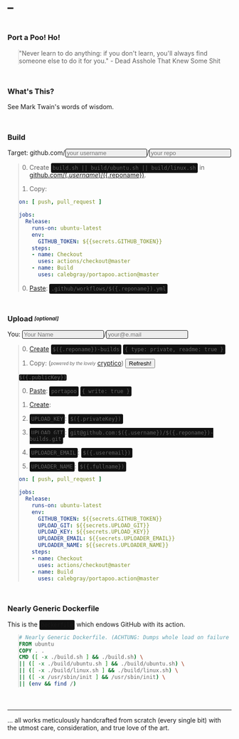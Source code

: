 <style>
.shell { zoom:125% }
.header-level-1 { display:none }
img._ { display:none }
blockquote { background-image:none;padding:0 }
pre,.header-level-2,.highlight { border:0 }
.highlighter-rouge,pre.highlight,code { background:#111;padding:4px;border-radius:3px }
input { background:#eee;border:1px solid #111;border-radius:3px;color:#111;padding-left:3px }
h3 { margin-top:50px !important }
hr { margin:50px 0 0 }
div.highlighter-rouge { padding: 0 }
</style>
# _
<script src="https://cdnjs.cloudflare.com/ajax/libs/cryptico/0.0.1343522940/cryptico.min.js"></script>
<script>
'use strict';

const $hook_prefix = '_';
const $hook_key = $hook_prefix+'id';

let $hook_id = 0;
Object.defineProperty(Object.prototype, $hook_key, {
  get: function() {
    Object.defineProperty(this, $hook_key, { value: $hook_id++, writable: false });
    return this[$hook_key];
  }
});

const $hook_ = {};
function $hook(context, id, hook) {
  switch (arguments.length) {
  case 1:
    id = context.id;
  case 2:
    if (!$hook_[id]) return;
    for (const hook of Object.values($hook_[id].hooks)) {
      for (const trigger of Object.values($hook_[id].triggers)) {
        hook.call(trigger, context);
      }
    }
    return;
  default:
    if (!$hook_[id]) {
      $hook_[id] = {
        triggers: { [context[$hook_key]]: context },
        hooks: { [hook[$hook_key]]: hook },
      };
    } else {
      $hook_[id].triggers[context[$hook_key]] = context;
      $hook_[id].hooks[hook[$hook_key]] = hook;
    }
    for (const hook of Object.values($hook_[id].hooks)) {
      hook.call(context);
    }
  }
}

function $unhook(context, hook, id) {
  switch (arguments.length) {
  case 2:
    id = context.id;
  case 3:
    delete $hook_[id].hooks[hook[$hook_key]];
    return;
  default:
    delete $hook_[context.id];
  }
}

function $hook_once(context, id, hook) {
  const unhook = function(trigger) {
    $unhook(this, unhook);
    hook.call(this, trigger);
  };
  $hook(context, id, unhook);
}

function setEscapedHtml(trigger) {
  if (!trigger) return;
  this.innerHTML = (typeof trigger === typeof "" ? trigger : trigger.value).replace(/&/g, '&amp;').replace(/</g, '&lt;').replace(/>/g, '&gt;').replace(/"/g, '&quot;').replace(/'/g, '&#039;');
}

function setEscapedUri(trigger) {
  if (!trigger) return;
  this.innerHTML = encodeURI(typeof trigger === typeof "" ? trigger : trigger.value);
}

function renderTemplate(templateHtml, v, trigger) {
  if (!trigger) return;
  v[trigger.id] = typeof trigger === typeof "" ? trigger : trigger.value;
  this.innerHTML = eval('`'+templateHtml.replace(/`/g, "\\`")+'`');
}

const $hook_template_variable = /(\$)\({\.(.*?)}\)/g;
function compileTemplate(trigger) {
  const templateSource = trigger.parentNode.parentNode;
  trigger.parentNode.remove();

  if (!templateSource) return;
  const templateRaw = templateSource.innerHTML;
  if (!templateRaw) return;

  const variables = {};
  let templateHtml = '';

  const templateParts = templateRaw.split($hook_template_variable);
  let partType = templateParts[0] === '$' && templateParts.length > 0 ? 0 : 2;
  for (let templatePart of templateParts) {
    switch (partType) {
    case 0:
      partType = 1;
      continue;
    case 1:
      partType = 2;
      variables[templatePart] = '';
      templateHtml += '${v.'+templatePart+'}';
      continue;
    case 2:
      partType = 0;
      templateHtml += templatePart;
    }
  }

  renderTemplate.call(templateSource, templateHtml, variables);
  for (const variable of Object.keys(variables)) {
    $hook(templateSource, variable, renderTemplate.bind(templateSource, templateHtml, variables));
  }
}

let passPhrase = "";
let privateKey = cryptico.generateRSAKey(passPhrase, 2048);
let publicKey = cryptico.publicKeyString(privateKey);

$hook(null, 'keys', function() {
  $hook("");
  $hook(this);
})
</script>

### Port a Poo! Ho!

> "Never learn to do anything: if you don't learn, you'll always find someone else to do it for you." - Dead Asshole That Knew Some Shit


### What's This?

See Mark Twain's words of wisdom.


### Build

Target: <label for="username">github.com/<input id="username" type="text" oninput="$hook(this)" onpropertychange="$hook(this)" placeholder="your username"></label><label for="reponame">/<input id="reponame" type="text" oninput="$hook(this)" onpropertychange="$hook(this)" placeholder="your repo"></label>

> 0. Create `build.sh || build/ubuntu.sh || build/linux.sh` in [github.com/$({.username})/$({.reponame})](https://github.com/$({.username})/$({.reponame})/new/master).
> 
> 0. Copy:
> 
> ```yaml
> on: [ push, pull_request ]
> 
> jobs:
>   Release:
>     runs-on: ubuntu-latest
>     env:
>       GITHUB_TOKEN: ${{secrets.GITHUB_TOKEN}}
>     steps:
>     - name: Checkout
>       uses: actions/checkout@master
>     - name: Build
>       uses: calebgray/portapoo.action@master
> ```
> 
> 0. [Paste](https://github.com/$({.username})/$({.reponame})/new/master): `.github/workflows/$({.reponame}).yml`
> 
> <img class="_" onload="compileTemplate(this)" src="data:image/svg+xml,<svg xmlns='http://www.w3.org/2000/svg'/>"/>


### Upload _<sub><sup>[optional]</sup></sub>_

You: <label for="fullname"><input id="fullname" type="email" oninput="$hook(this)" onpropertychange="$hook(this)" placeholder="Your Name"></label><label for="useremail">/<input id="useremail" type="email" oninput="$hook(this)" onpropertychange="$hook(this)" placeholder="your@e.mail"></label>

> 0. [Create](https://github.com/new) `$({.reponame})-builds` `{ type: private, readme: true }`
> 
> 0. Copy: (_<sub><sup>powered by the lovely</sup></sub>_ [cryptico](https://github.com/wwwtyro/cryptico)) <button id="keys" onclick="$hook(this)">Refresh!</button>
>
> ```
> $({.publicKey})
> ```
> 
> 0. [Paste](https://github.com/$({.username})/$({.reponame})-builds/settings/keys/new): `portapoo` `{ write: true }`
> 
> 0. [Create](https://github.com/$({.username})/$({.reponame})/settings/secrets):
> 
> 0. `UPLOAD_KEY`: `$({.privateKey})`
> 
> 0. `UPLOAD_GIT`: `git@github.com:$({.username})/$({.reponame})-builds.git`
> 
> 0. `UPLOADER_EMAIL`: `$({.useremail})`
> 
> 0. `UPLOADER_NAME`: `$({.fullname})`
> 
> ```yaml
> on: [ push, pull_request ]
> 
> jobs:
>   Release:
>     runs-on: ubuntu-latest
>     env:
>       GITHUB_TOKEN: ${{secrets.GITHUB_TOKEN}}
>       UPLOAD_GIT: ${{secrets.UPLOAD_GIT}}
>       UPLOAD_KEY: ${{secrets.UPLOAD_KEY}}
>       UPLOADER_EMAIL: ${{secrets.UPLOADER_EMAIL}}
>       UPLOADER_NAME: ${{secrets.UPLOADER_NAME}}
>     steps:
>     - name: Checkout
>       uses: actions/checkout@master
>     - name: Build
>       uses: calebgray/portapoo.action@master
> ```
> 
> <img class="_" onload="compileTemplate(this)" src="data:image/svg+xml,<svg xmlns='http://www.w3.org/2000/svg'/>"/>


### Nearly Generic Dockerfile

This is the `Dockerfile` which endows GitHub with its action.

> ```dockerfile
> # Nearly Generic Dockerfile. (ACHTUNG: Dumps whole load on failure because this is for professionals that don't believe in standards but follow them anyway. That's an endless loop to insanity... isn't it...)
> FROM ubuntu
> COPY . .
> CMD ([ -x ./build.sh ] && ./build.sh) \
> || ([ -x ./build/ubuntu.sh ] && ./build/ubuntu.sh) \
> || ([ -x ./build/linux.sh ] && ./build/linux.sh) \
> || ([ -x /usr/sbin/init ] && /usr/sbin/init) \
> || (env && find /)
> ```


---

... all works meticulously handcrafted from scratch (every single bit) with the utmost care, consideration, and true love of the art.